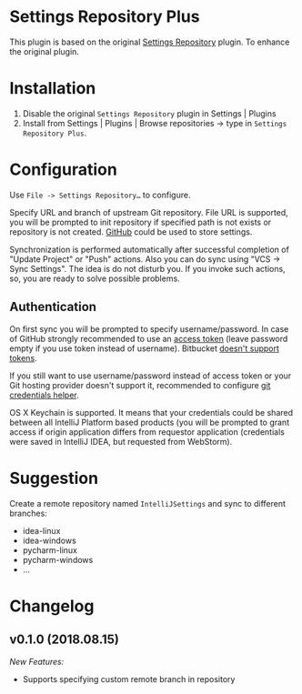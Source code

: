 # Settings Repository Plus
This plugin is based on the original <a href="https://github.com/JetBrains/intellij-community/tree/master/plugins/settings-repository">Settings Repository</a> plugin.
To enhance the original plugin.

# Installation

1. Disable the original `Settings Repository` plugin in Settings | Plugins
2. Install from Settings | Plugins | Browse repositories -> type in `Settings Repository Plus`.


# Configuration

Use `File -> Settings Repository…` to configure.

Specify URL and branch of upstream Git repository. File URL is supported, you will be prompted to init repository if specified path is not exists or repository is not created.
[GitHub](https://www.github.com) could be used to store settings.

Synchronization is performed automatically after successful completion of "Update Project" or "Push" actions. Also you can do sync using "VCS -> Sync Settings". The idea is do not disturb you. If you invoke such actions, so, you are ready to solve possible problems.

## Authentication
On first sync you will be prompted to specify username/password. In case of GitHub strongly recommended to use an [access token](https://help.github.com/articles/creating-an-access-token-for-command-line-use) (leave password empty if you use token instead of username). Bitbucket [doesn't support tokens](https://bitbucket.org/site/master/issue/7735).

If you still want to use username/password instead of access token or your Git hosting provider doesn't support it, recommended to configure [git credentials helper](https://help.github.com/articles/caching-your-github-password-in-git).

OS X Keychain is supported. It means that your credentials could be shared between all IntelliJ Platform based products (you will be prompted to grant access if origin application differs from requestor application (credentials were saved in IntelliJ IDEA, but requested from WebStorm).


# Suggestion
Create a remote repository named `IntelliJSettings` and sync to different branches:

- idea-linux
- idea-windows
- pycharm-linux
- pycharm-windows
- ...


# Changelog
## v0.1.0 (2018.08.15)

*New Features:*

- Supports specifying custom remote branch in repository